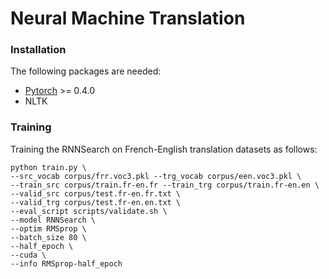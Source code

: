 Neural Machine Translation
=====================================================================

### Installation
The following packages are needed:
* [Pytorch](https://github.com/pytorch/pytorch) >= 0.4.0
* NLTK

### Training
Training the RNNSearch on French-English translation datasets as follows:
```
python train.py \
--src_vocab corpus/frr.voc3.pkl --trg_vocab corpus/een.voc3.pkl \
--train_src corpus/train.fr-en.fr --train_trg corpus/train.fr-en.en \
--valid_src corpus/test.fr-en.fr.txt \
--valid_trg corpus/test.fr-en.en.txt \
--eval_script scripts/validate.sh \
--model RNNSearch \
--optim RMSprop \
--batch_size 80 \
--half_epoch \
--cuda \
--info RMSprop-half_epoch
```
